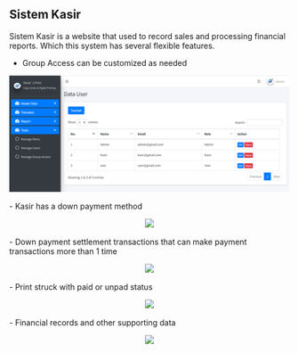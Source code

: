 ## Sistem Kasir

Sistem Kasir is a website that used to record sales and processing financial reports. Which this system has several flexible features.

-   Group Access can be customized as needed
<p align="center">
<img src="pict/user.PNG">
</p>
-   Kasir has a down payment method
<p align="center">
<img src="{{ asset('pict/kasir.png') }}">
</p>
-   Down payment settlement transactions that can make payment transactions more than 1 time
<p align="center">
<img src="{{ asset('pict/lunas.png') }}">
</p>
-   Print struck with paid or unpad status
<p align="center">
<img src="{{ asset('pict/struck.png') }}">
</p>
-   Financial records and other supporting data
<p align="center">
<img src="{{ asset('pict/report.png') }}">
</p>
